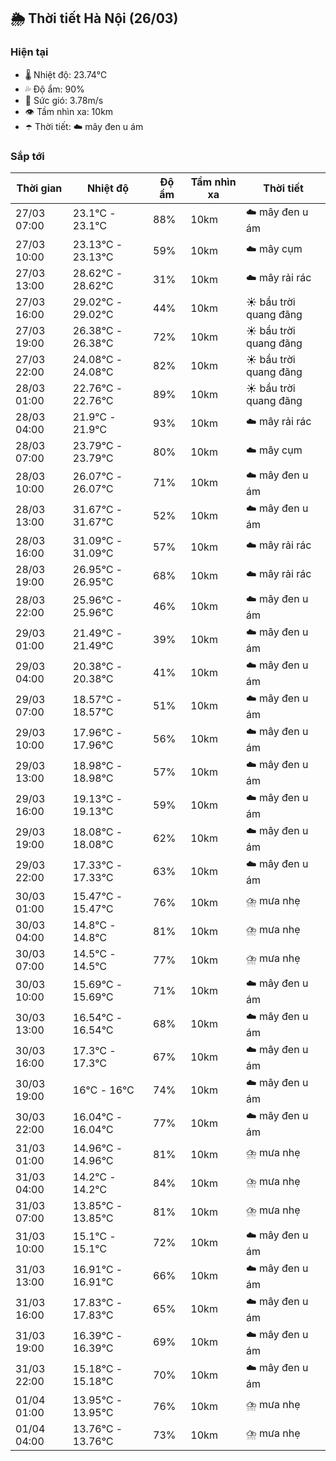 ## 🌦️ Thời tiết Hà Nội (26/03)

### Hiện tại

- 🌡️ Nhiệt độ: 23.74℃
- 💦 Độ ẩm: 90%
- 💨 Sức gió: 3.78m/s
- 👁️ Tầm nhìn xa: 10km
- ☂️ Thời tiết: ☁️ mây đen u ám

### Sắp tới

| Thời gian | Nhiệt độ | Độ ẩm | Tầm nhìn xa | Thời tiết |
| --- | --- | --- | --- | --- |
| 27/03 07:00 | 23.1℃ - 23.1℃ | 88% | 10km | ☁️ mây đen u ám |
| 27/03 10:00 | 23.13℃ - 23.13℃ | 59% | 10km | ☁️ mây cụm |
| 27/03 13:00 | 28.62℃ - 28.62℃ | 31% | 10km | ☁️ mây rải rác |
| 27/03 16:00 | 29.02℃ - 29.02℃ | 44% | 10km | ☀️ bầu trời quang đãng |
| 27/03 19:00 | 26.38℃ - 26.38℃ | 72% | 10km | ☀️ bầu trời quang đãng |
| 27/03 22:00 | 24.08℃ - 24.08℃ | 82% | 10km | ☀️ bầu trời quang đãng |
| 28/03 01:00 | 22.76℃ - 22.76℃ | 89% | 10km | ☀️ bầu trời quang đãng |
| 28/03 04:00 | 21.9℃ - 21.9℃ | 93% | 10km | ☁️ mây rải rác |
| 28/03 07:00 | 23.79℃ - 23.79℃ | 80% | 10km | ☁️ mây cụm |
| 28/03 10:00 | 26.07℃ - 26.07℃ | 71% | 10km | ☁️ mây đen u ám |
| 28/03 13:00 | 31.67℃ - 31.67℃ | 52% | 10km | ☁️ mây đen u ám |
| 28/03 16:00 | 31.09℃ - 31.09℃ | 57% | 10km | ☁️ mây rải rác |
| 28/03 19:00 | 26.95℃ - 26.95℃ | 68% | 10km | ☁️ mây rải rác |
| 28/03 22:00 | 25.96℃ - 25.96℃ | 46% | 10km | ☁️ mây đen u ám |
| 29/03 01:00 | 21.49℃ - 21.49℃ | 39% | 10km | ☁️ mây đen u ám |
| 29/03 04:00 | 20.38℃ - 20.38℃ | 41% | 10km | ☁️ mây đen u ám |
| 29/03 07:00 | 18.57℃ - 18.57℃ | 51% | 10km | ☁️ mây đen u ám |
| 29/03 10:00 | 17.96℃ - 17.96℃ | 56% | 10km | ☁️ mây đen u ám |
| 29/03 13:00 | 18.98℃ - 18.98℃ | 57% | 10km | ☁️ mây đen u ám |
| 29/03 16:00 | 19.13℃ - 19.13℃ | 59% | 10km | ☁️ mây đen u ám |
| 29/03 19:00 | 18.08℃ - 18.08℃ | 62% | 10km | ☁️ mây đen u ám |
| 29/03 22:00 | 17.33℃ - 17.33℃ | 63% | 10km | ☁️ mây đen u ám |
| 30/03 01:00 | 15.47℃ - 15.47℃ | 76% | 10km | ⛈️ mưa nhẹ |
| 30/03 04:00 | 14.8℃ - 14.8℃ | 81% | 10km | ⛈️ mưa nhẹ |
| 30/03 07:00 | 14.5℃ - 14.5℃ | 77% | 10km | ⛈️ mưa nhẹ |
| 30/03 10:00 | 15.69℃ - 15.69℃ | 71% | 10km | ☁️ mây đen u ám |
| 30/03 13:00 | 16.54℃ - 16.54℃ | 68% | 10km | ☁️ mây đen u ám |
| 30/03 16:00 | 17.3℃ - 17.3℃ | 67% | 10km | ☁️ mây đen u ám |
| 30/03 19:00 | 16℃ - 16℃ | 74% | 10km | ☁️ mây đen u ám |
| 30/03 22:00 | 16.04℃ - 16.04℃ | 77% | 10km | ☁️ mây đen u ám |
| 31/03 01:00 | 14.96℃ - 14.96℃ | 81% | 10km | ⛈️ mưa nhẹ |
| 31/03 04:00 | 14.2℃ - 14.2℃ | 84% | 10km | ⛈️ mưa nhẹ |
| 31/03 07:00 | 13.85℃ - 13.85℃ | 81% | 10km | ⛈️ mưa nhẹ |
| 31/03 10:00 | 15.1℃ - 15.1℃ | 72% | 10km | ☁️ mây đen u ám |
| 31/03 13:00 | 16.91℃ - 16.91℃ | 66% | 10km | ☁️ mây đen u ám |
| 31/03 16:00 | 17.83℃ - 17.83℃ | 65% | 10km | ☁️ mây đen u ám |
| 31/03 19:00 | 16.39℃ - 16.39℃ | 69% | 10km | ☁️ mây đen u ám |
| 31/03 22:00 | 15.18℃ - 15.18℃ | 70% | 10km | ☁️ mây đen u ám |
| 01/04 01:00 | 13.95℃ - 13.95℃ | 76% | 10km | ⛈️ mưa nhẹ |
| 01/04 04:00 | 13.76℃ - 13.76℃ | 73% | 10km | ⛈️ mưa nhẹ |
